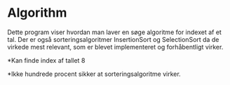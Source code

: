 # Algorithm
Dette program viser hvordan man laver en søge algoritme for indexet af et tal. Der er også sorteringsalgoritmer InsertionSort og SelectionSort da de virkede mest relevant, som er blevet implementeret og forhåbentligt virker.

*Kan finde index af tallet 8

*Ikke hundrede procent sikker at sorteringsalgoritme virker.
